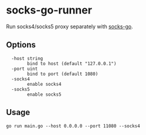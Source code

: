 socks-go-runner
===============

Run socks4/socks5 proxy separately with [socks-go](https://github.com/a0s/socks-go).

Options
-------

```shell script
  -host string
        bind to host (default "127.0.0.1")
  -port uint
        bind to port (default 1080)
  -socks4
        enable socks4
  -socks5
        enable socks5
```

Usage
-----

```shell script
go run main.go --host 0.0.0.0 --port 11080 --socks4
```

